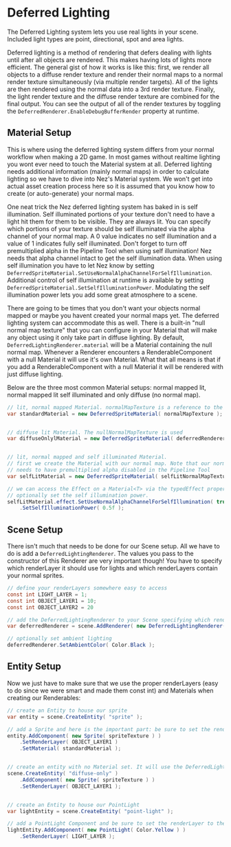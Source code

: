 Deferred Lighting
==========
The Deferred Lighting system lets you use real lights in your scene. Included light types are point, directional, spot and area lights.

Deferred lighting is a method of rendering that defers dealing with lights until after all objects are rendered. This makes having lots of lights more efficient. The general gist of how it works is like this: first, we render all objects to a diffuse render texture and render their normal maps to a normal render texture simultaneously (via multiple render targets). All of the lights are then rendered using the normal data into a 3rd render texture. Finally, the light render texture and the diffuse render texture are combined for the final output. You can see the output of all of the render textures by toggling the `DeferredRenderer.EnableDebugBufferRender` property at runtime.


## Material Setup
This is where using the deferred lighting system differs from your normal workflow when making a 2D game. In most games without realtime lighting you wont ever need to touch the Material system at all. Deferred lighting needs additional information (mainly normal maps) in order to calculate lighting so we have to dive into Nez's Material system. We won't get into actual asset creation process here so it is assumed that you know how to create (or auto-generate) your normal maps.

One neat trick the Nez deferred lighting system has baked in is self illumination. Self illuminated portions of your texture don't need to have a light hit them for them to be visible. They are always lit. You can specify which portions of your texture should be self illuminated via the alpha channel of your normal map. A 0 value indicates no self illumination and a value of 1 indicates fully self illuminated. Don't forget to turn off premultiplied alpha in the Pipeline Tool when using self illumination! Nez needs that alpha channel intact to get the self illumination data. When using self illumination you have to let Nez know by setting `DeferredSpriteMaterial.SetUseNormalAlphaChannelForSelfIllumination`. Additional control of self illumination at runtime is available by setting `DeferredSpriteMaterial.SetSelfIlluminationPower`. Modulating the self illumination power lets you add some great atmosphere to a scene.

There are going to be times that you don't want your objects normal mapped or maybe you havent created your normal maps yet. The deferred lighting system can accommodate this as well. There is a built-in "null normal map texture" that you can configure in your Material that will make any object using it only take part in diffuse lighting. By default, `DeferredLightingRenderer.material` will be a Material containing the null normal map. Whenever a Renderer encounters a RenderableComponent with a null Material it will use it's own Material. What that all means is that if you add a RenderableComponent with a null Material it will be rendered with just diffuse lighting.

Below are the three most common Material setups: normal mapped lit, normal mapped lit self illuminated and only diffuse (no normal map).

```cs
// lit, normal mapped Material. normalMapTexture is a reference to the Texture2D that contains your normal map.
var standardMaterial = new DeferredSpriteMaterial( normalMapTexture );


// diffuse lit Material. The nullNormalMapTexture is used
var diffuseOnlylMaterial = new DeferredSpriteMaterial( deferredRenderer.nullNormalMapTexture );


// lit, normal mapped and self illuminated Material.
// first we create the Material with our normal map. Note that our normal map should have an alpha channel for the self illumination and it
// needs to have premultiplied alpha disabled in the Pipeline Tool
var selfLitMaterial = new DeferredSpriteMaterial( selfLitNormalMapTexture );

// we can access the Effect on a Material<T> via the typedEffect property. We need to tell the Effect that we want self illumination and
// optionally set the self illumination power.
selfLitMaterial.effect.SetUseNormalAlphaChannelForSelfIllumination( true )
	.SetSelfIlluminationPower( 0.5f );
```



## Scene Setup
There isn't much that needs to be done for our Scene setup. All we have to do is add a `DeferredLightingRenderer`. The values you pass to the constructor of this Renderer are very important though! You have to specify which renderLayer it should use for lights and which renderLayers contain your normal sprites.

```cs
// define your renderLayers somewhere easy to access
const int LIGHT_LAYER = 1;
const int OBJECT_LAYER1 = 10;
const int OBJECT_LAYER2 = 20

// add the DeferredLightingRenderer to your Scene specifying which renderLayer contains your lights and an arbitrary number of renderLayers for it to render
var deferredRenderer = scene.AddRenderer( new DeferredLightingRenderer( 0, LIGHT_LAYER, OBJECT_LAYER1, OBJECT_LAYER2 ) );

// optionally set ambient lighting
deferredRenderer.SetAmbientColor( Color.Black );
```


## Entity Setup
Now we just have to make sure that we use the proper renderLayers (easy to do since we were smart and made them const int) and Materials when creating our Renderables:

```cs
// create an Entity to house our sprite
var entity = scene.CreateEntity( "sprite" );

// add a Sprite and here is the important part: be sure to set the renderLayer and material
entity.AddComponent( new Sprite( spriteTexture ) )
	.SetRenderLayer( OBJECT_LAYER1 )
	.SetMaterial( standardMaterial );


// create an entity with no Material set. It will use the DeferredLightingRenderer.Material which is diffuse only by default
scene.CreateEntity( "diffuse-only" )
	.AddComponent( new Sprite( spriteTexture ) )
	.SetRenderLayer( OBJECT_LAYER1 );


// create an Entity to house our PointLight
var lightEntity = scene.CreateEntity( "point-light" );

// add a PointLight Component and be sure to set the renderLayer to the lights layer!
lightEntity.AddComponent( new PointLight( Color.Yellow ) )
	.SetRenderLayer( LIGHT_LAYER );
```

